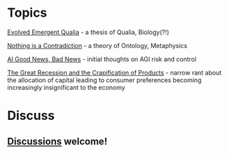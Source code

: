 # Topics

[Evolved Emergent Qualia](Evolved%20Emergent%20Qualia.md) - a thesis of Qualia, Biology(?!)

[Nothing is a Contradiction](Nothing%20is%20a%20Contradiction.md) - a theory of Ontology, Metaphysics

[AI Good News, Bad News](AI%20Good%20News%2c%20Bad%20News.md) - initial thoughts on AGI risk and control

[The Great Recession and the Crapification of Products](The%20Great%20Recession%20and%20the%20Crapification%20of%20Products.md) - narrow rant about the allocation of capital leading to consumer preferences becoming increasingly insignificant to the economy 

# Discuss

## [Discussions](https://github.com/aliclark/the_wooden_sword/discussions) welcome!
